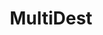 ---
title: MultiDest
emoji: 🛫
colorFrom: indigo
colorTo: red
sdk: streamlit
sdk_version: 1.19.0
app_file: stream.py
pinned: true
---